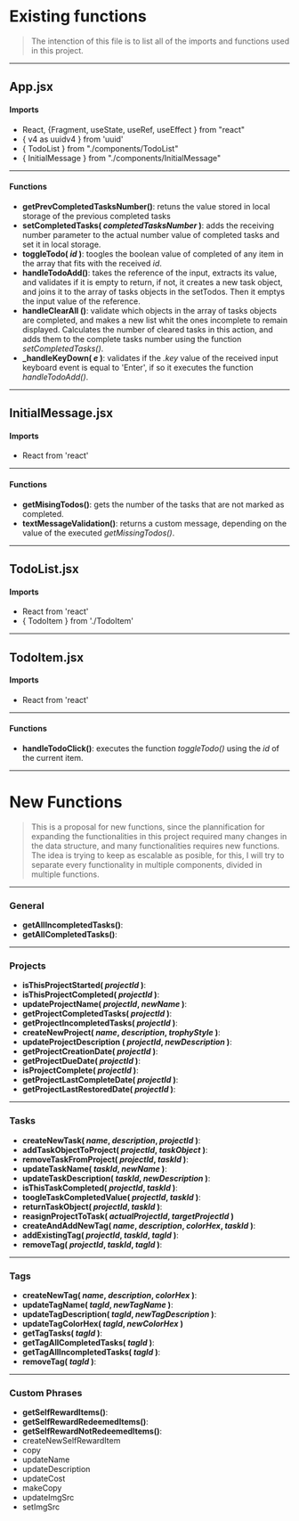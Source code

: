 # Existing functions

> The intenction of this file is to list all of the imports and functions used in this project.
---
## App.jsx
#### Imports
- React, {Fragment, useState, useRef, useEffect } from "react"
- { v4 as uuidv4 } from 'uuid'
- { TodoList } from "./components/TodoList"
- { InitialMessage } from "./components/InitialMessage"
---
#### Functions
- **getPrevCompletedTasksNumber()**: retuns the value stored in local storage of the previous completed tasks
- **setCompletedTasks( *completedTasksNumber* )**: adds the receiving number parameter to the actual number value of completed tasks and set it in local storage.
- **toggleTodo( *id* )**: toogles the boolean value of completed of any item in the array that fits with the received *id*.
- **handleTodoAdd()**: takes the reference of the input, extracts its value, and validates if it is empty to return, if not, it creates a new task object, and joins it to the array of tasks objects in the setTodos. Then it emptys the input value of the reference.
- **handleClearAll ()**: validate which objects in the array of tasks objects are completed, and makes a new list whit the ones incomplete to remain displayed. Calculates the number of cleared tasks in this action, and adds them to the complete tasks number using the function *setCompletedTasks()*.
- **_handleKeyDown( *e* )**: validates if the *.key* value of the received input keyboard event is equal to 'Enter', if so it executes the function *handleTodoAdd()*.
---
## InitialMessage.jsx
#### Imports
- React from 'react'
---
#### Functions
- **getMisingTodos()**: gets the number of the tasks that are not marked as completed.
- **textMessageValidation()**: returns a custom message, depending on the value of the executed *getMissingTodos()*.
---
## TodoList.jsx
#### Imports
- React from 'react'
- { TodoItem } from './TodoItem'
---
## TodoItem.jsx
#### Imports
- React from 'react'
---
#### Functions
- **handleTodoClick()**: executes the function *toggleTodo()* using the *id* of the current item.
----
# New Functions
> This is a proposal for new functions, since the plannification for expanding the functionalities in this project required many changes in the data structure, and many functionalities requires new functions.
> The idea is trying to keep as escalable as posible, for this, I will try to separate every functionality in multiple components, divided in multiple functions.
---
### General
- **getAllIncompletedTasks()**:
- **getAllCompletedTasks()**:
---
### Projects
- **isThisProjectStarted( *projectId* )**:
- **isThisProjectCompleted( *projectId* )**:
- **updateProjectName( *projectId*, *newName*  )**:
- **getProjectCompletedTasks( *projectId* )**:
- **getProjectIncompletedTasks( *projectId* )**:
- **createNewProject( *name*, *description*, *trophyStyle* )**:
- **updateProjectDescription ( *projectId*, *newDescription* )**:
- **getProjectCreationDate( *projectId* )**:
- **getProjectDueDate( *projectId* )**:
- **isProjectComplete( *projectId* )**:
- **getProjectLastCompleteDate( *projectId* )**:
- **getProjectLastRestoredDate( *projectId* )**:
---
### Tasks
- **createNewTask( *name*, *description*, *projectId* )**:
- **addTaskObjectToProject( *projectId*, *taskObject* )**:
- **removeTaskFromProject( *projectId*, *taskId* )**:
- **updateTaskName( *taskId*, *newName* )**:
- **updateTaskDescription( *taskId*, *newDescription* )**:
- **isThisTaskCompleted( *projectId*, *taskId* )**:
- **toogleTaskCompletedValue( *projectId*, *taskId* )**:
- **returnTaskObject( *projectId*, *taskId* )**:
- **reasignProjectToTask( *actualProjectId*, *targetProjectId* )**
- **createAndAddNewTag( *name*, *description*, *colorHex*, *taskId* )**:
- **addExistingTag( *projectId*, *taskId*, *tagId* )**:
- **removeTag( *projectId*, *taskId*, *tagId* )**:
---
### Tags
- **createNewTag( *name*, *description*, *colorHex* )**:
- **updateTagName( *tagId*, *newTagName* )**:
- **updateTagDescription( *tagId*, *newTagDescription* )**:
- **updateTagColorHex( *tagId*, *newColorHex* )**
- **getTagTasks( *tagId* )**:
- **getTagAllCompletedTasks( *tagId* )**:
- **getTagAllIncompletedTasks( *tagId* )**:
- **removeTag( *tagId* )**:
---
### Custom Phrases
- **getSelfRewardItems()**:
- **getSelfRewardRedeemedItems()**:
- **getSelfRewardNotRedeemedItems()**:
- createNewSelfRewardItem
- copy
- updateName
- updateDescription
- updateCost
- makeCopy
- updateImgSrc
- setImgSrc
